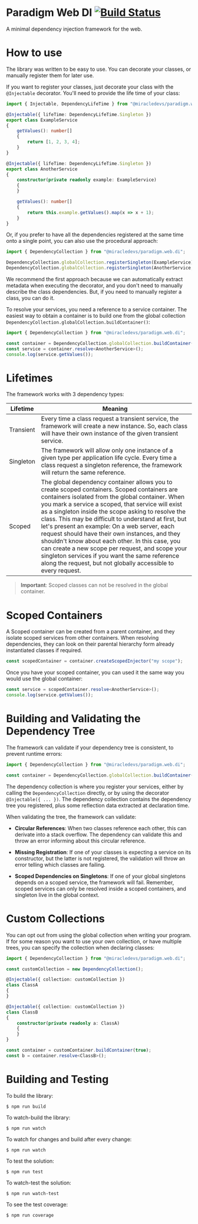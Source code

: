# Paradigm Web DI [![Build Status](https://travis-ci.org/MiracleDevs/Paradigm.Web.DI.svg?branch=master)](https://travis-ci.org/MiracleDevs/Paradigm.Web.DI)
A minimal dependency injection framework for the web.

# How to use
The library was written to be easy to use. You can decorate your classes, or manually register them for later use.

If you want to register your classes, just decorate your class with the `@Injectable` decorator. You'll need to provide the life time of your class:

```typescript
import { Injectable, DependencyLifeTime } from "@miracledevs/paradigm.web.di";

@Injectable({ lifeTime: DependencyLifeTime.Singleton })
export class ExampleService
{
    getValues(): number[]
    {
        return [1, 2, 3, 4];
    }
}

@Injectable({ lifeTime: DependencyLifeTime.Singleton })
export class AnotherService
{
    constructor(private readonly example: ExampleService)
    {
    }

    getValues(): number[]
    {
        return this.example.getValues().map(x => x + 1);
    }
}
```

Or, if you prefer to have all the dependencies registered at the same time onto a single point, you can also use the procedural approach:

```typescript
import { DependencyCollection } from "@miracledevs/paradigm.web.di";

DependencyCollection.globalCollection.registerSingleton(ExampleService);
DependencyCollection.globalCollection.registerSingleton(AnotherService, [ ExampleService ]);
```

We recommend the first approach because we can automatically extract metadata when executing the decorator, and you don't need to manually
describe the class dependencies. But, if you need to manually register a class, you can do it.

To resolve your services, you need a reference to a service container. The easiest way to obtain a container is to build one from the
global collection `DependencyCollection.globalCollection.buildContainer()`:

```typescript
import { DependencyCollection } from "@miracledevs/paradigm.web.di";

const container = DependencyCollection.globalCollection.buildContainer();
const service = container.resolve<AnotherService>();
console.log(service.getValues());
```

# Lifetimes
The framework works with 3 dependency types:

| Lifetime | Meaning |
| --- | --- |
| Transient | Every time a class request a transient service, the framework will create a new instance. So, each class will have their own instance of the given transient service. |
| Singleton | The framework will allow only one instance of a given type per application life cycle. Every time a class request a singleton reference, the framework will return the same reference. |
| Scoped | The global dependency container allows you to create scoped containers. Scoped containers are containers isolated from the global container. When you mark a service a scoped, that service will exist as a singleton inside the scope asking to resolve the class. This may be difficult to understand at first, but let's present an example: On a web server, each request should have their own instances, and they shouldn't know about each other. In this case, you can create a new scope per request, and scope your singleton services if you want the same reference along the request, but not globally accessible to every request.|

> **Important**: Scoped classes can not be resolved in the global container.

# Scoped Containers
A Scoped container can be created from a parent container, and they isolate scoped services from other containers. When resolving dependencies, they can look on their parental hierarchy form already instantiated classes if required.

```typescript
const scopedContainer = container.createScopedInjector("my scope");
```

Once you have your scoped container, you can used it the same way you would use the global container:
```typescript
const service = scopedContainer.resolve<AnotherService>();
console.log(service.getValues());
```

# Building and Validating the Dependency Tree
The framework can validate if your dependency tree is consistent, to prevent runtime errors:

```typescript
import { DependencyCollection } from "@miracledevs/paradigm.web.di";

const container = DependencyCollection.globalCollection.buildContainer(true);
```

The dependency collection is where you register your services, either by calling the `DependencyCollection` directly, or by using the decorator `@Injectable({ ... })`. The dependency collection contains the dependency tree you registered, plus some reflection data extracted at declaration time.

When validating the tree, the framework can validate:

- **Circular References**: When two classes reference each other, this can derivate into a stack overflow. The dependency can validate this and throw an error informing about this circular reference.

- **Missing Registration**: If one of your classes is expecting a service on its constructor, but the latter is not registered, the validation will throw an error telling which classes are failing.

- **Scoped Dependencies on Singletons**: If one of your global singletons depends on a scoped service, the framework will fail. Remember, scoped services can only be resolved inside a scoped containers, and singleton live in the global context.

# Custom Collections
You can opt out from using the global collection when writing your program. If for some reason you want to use your own collection, or have multiple trees, you can specify the collection when declaring classes:

```typescript
import { DependencyCollection } from "@miracledevs/paradigm.web.di";

const customCollection = new DependencyCollection();

@Injectable({ collection: customCollection })
class ClassA
{
}

@Injectable({ collection: customCollection })
class ClassB
{
    constructor(private readonly a: ClassA)
    {
    }
}

const container = customContainer.buildContainer(true);
const b = container.resolve<ClassB>();
```

# Building and Testing

To build the library:
```shell
$ npm run build
```

To watch-build the library:
```shell
$ npm run watch
```

To watch for changes and build after every change:
```shell
$ npm run watch
```

To test the solution:
```shell
$ npm run test
```

To watch-test the solution:
```shell
$ npm run watch-test
```

To see the test coverage:
```shell
$ npm run coverage
```
